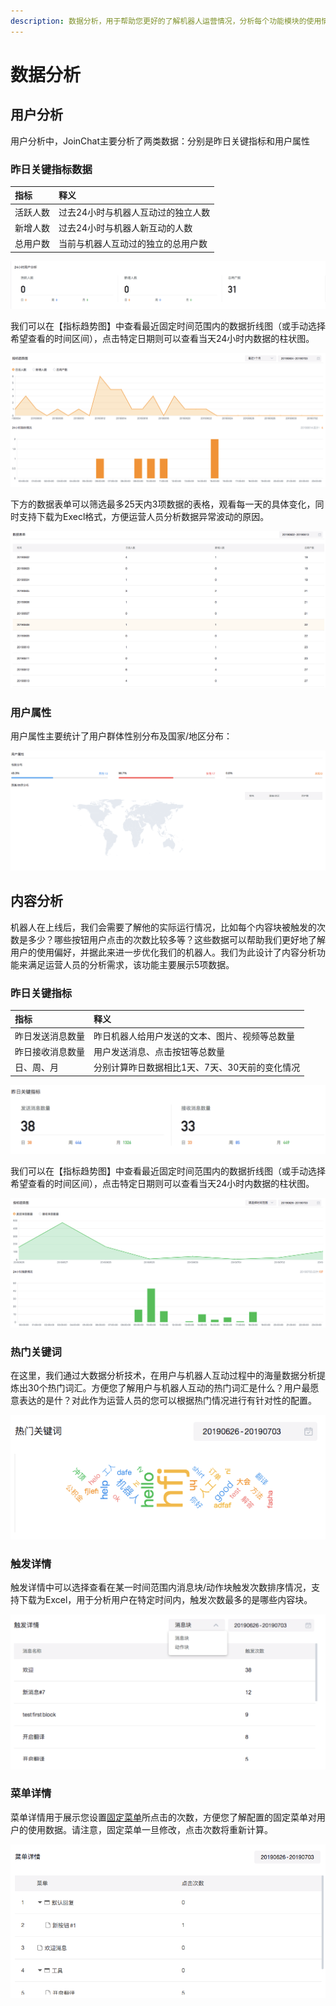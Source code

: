 ```yaml
---
description: 数据分析，用于帮助您更好的了解机器人运营情况，分析每个功能模块的使用情况，辅助进行相关流程及转化的改进。
---
```


# 数据分析

## 用户分析

用户分析中，JoinChat主要分析了两类数据：分别是昨日关键指标和用户属性

### 昨日关键指标数据

| 指标 | 释义 |
| :--- | :--- |
| 活跃人数 | 过去24小时与机器人互动过的独立人数 |
| 新增人数 | 过去24小时与机器人新互动的人数 |
| 总用户数 | 当前与机器人互动过的独立的总用户数 |

![&#x8FC7;&#x53BB;24&#x5C0F;&#x65F6;](../.gitbook/assets/image%20%2827%29.png)

我们可以在【指标趋势图】中查看最近固定时间范围内的数据折线图（或手动选择希望查看的时间区间），点击特定日期则可以查看当天24小时内数据的柱状图。

![&#x6307;&#x6807;&#x8D8B;&#x52BF;](../.gitbook/assets/image%20%2877%29.png)

下方的数据表单可以筛选最多25天内3项数据的表格，观看每一天的具体变化，同时支持下载为Execl格式，方便运营人员分析数据异常波动的原因。

![&#x6570;&#x636E;&#x8868;&#x5355;](../.gitbook/assets/image%20%2823%29.png)

### 用户属性

用户属性主要统计了用户群体性别分布及国家/地区分布：

![&#x7528;&#x6237;&#x5C5E;&#x6027;](../.gitbook/assets/image%20%2880%29.png)

## 内容分析

机器人在上线后，我们会需要了解他的实际运行情况，比如每个内容块被触发的次数是多少？哪些按钮用户点击的次数比较多等？这些数据可以帮助我们更好地了解用户的使用偏好，并据此来进一步优化我们的机器人。我们为此设计了内容分析功能来满足运营人员的分析需求，该功能主要展示5项数据。

### 昨日关键指标

| 指标 | 释义 |
| :--- | :--- |
| 昨日发送消息数量 | 昨日机器人给用户发送的文本、图片、视频等总数量 |
| 昨日接收消息数量 | 用户发送消息、点击按钮等总数量 |
| 日、周、月 | 分别计算昨日数据相比1天、7天、30天前的变化情况 |

![&#x6628;&#x65E5;&#x5173;&#x952E;&#x6307;&#x6807;](../.gitbook/assets/image%20%2889%29.png)

我们可以在【指标趋势图】中查看最近固定时间范围内的数据折线图（或手动选择希望查看的时间区间），点击特定日期则可以查看当天24小时内数据的柱状图。

![&#x6307;&#x6807;&#x8D8B;&#x52BF;&#x56FE;](../.gitbook/assets/image%20%2875%29.png)

### 热门关键词

在这里，我们通过大数据分析技术，在用户与机器人互动过程中的海量数据分析提炼出30个热门词汇。方便您了解用户与机器人互动的热门词汇是什么？用户最愿意表达的是什？对此作为运营人员的您可以根据热门情况进行有针对性的配置。

![&#x70ED;&#x95E8;&#x5173;&#x952E;&#x8BCD;](../.gitbook/assets/image%20%2845%29.png)

### 触发详情

触发详情中可以选择查看在某一时间范围内消息块/动作块触发次数排序情况，支持下载为Excel，用于分析用户在特定时间内，触发次数最多的是哪些内容块。

![&#x89E6;&#x53D1;&#x8BE6;&#x60C5;](../.gitbook/assets/image%20%28132%29.png)

### 菜单详情

菜单详情用于展示您设置[固定菜单](zi-dong-hui-fu/gu-ding-cai-dan.md)所点击的次数，方便您了解配置的固定菜单对用户的使用数据。请注意，固定菜单一旦修改，点击次数将重新计算。

![&#x56FA;&#x5B9A;&#x83DC;&#x5355;](../.gitbook/assets/image%20%2835%29.png)




